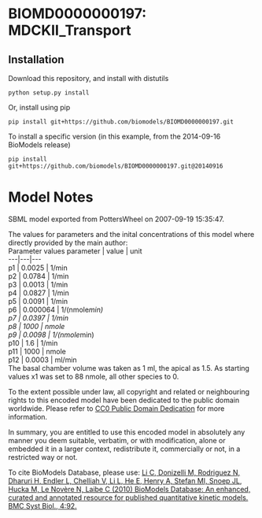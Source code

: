 # BIOMD0000000197: MDCKII_Transport

## Installation

Download this repository, and install with distutils

`python setup.py install`

Or, install using pip

`pip install git+https://github.com/biomodels/BIOMD0000000197.git`

To install a specific version (in this example, from the 2014-09-16 BioModels release)

`pip install git+https://github.com/biomodels/BIOMD0000000197.git@20140916`


# Model Notes


SBML model exported from PottersWheel on 2007-09-19 15:35:47.

The values for parameters and the inital concentrations of this model where
directly provided by the main author:  
Parameter values parameter | value | unit  
---|---|---  
p1 | 0.0025 | 1/min  
p2 | 0.0784 | 1/min  
p3 | 0.0013 | 1/min  
p4 | 0.0827 | 1/min  
p5 | 0.0091 | 1/min  
p6 | 0.000064 | 1/(nmole*min)  
p7 | 0.0397 | 1/min  
p8 | 1000 | nmole  
p9 | 0.0098 | 1/(nmole*min)  
p10 | 1.6 | 1/min  
p11 | 1000 | nmole  
p12 | 0.0003 | ml/min  
The basal chamber volume was taken as 1 ml, the apical as 1.5. As starting
values x1 was set to 88 nmole, all other species to 0.

  

To the extent possible under law, all copyright and related or neighbouring
rights to this encoded model have been dedicated to the public domain
worldwide. Please refer to [CC0 Public Domain
Dedication](http://creativecommons.org/publicdomain/zero/1.0/) for more
information.

In summary, you are entitled to use this encoded model in absolutely any
manner you deem suitable, verbatim, or with modification, alone or embedded it
in a larger context, redistribute it, commercially or not, in a restricted way
or not.

  

To cite BioModels Database, please use: [Li C, Donizelli M, Rodriguez N,
Dharuri H, Endler L, Chelliah V, Li L, He E, Henry A, Stefan MI, Snoep JL,
Hucka M, Le Novère N, Laibe C (2010) BioModels Database: An enhanced, curated
and annotated resource for published quantitative kinetic models. BMC Syst
Biol., 4:92.](http://www.ncbi.nlm.nih.gov/pubmed/20587024)


